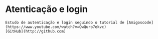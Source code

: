 # Atenticação e login

    Estudo de autenticação e login seguindo o tutorial de [Amigoscode](https://www.youtube.com/watch?v=QwQuro7ekvc)
    [GitHub](http://github.com)
